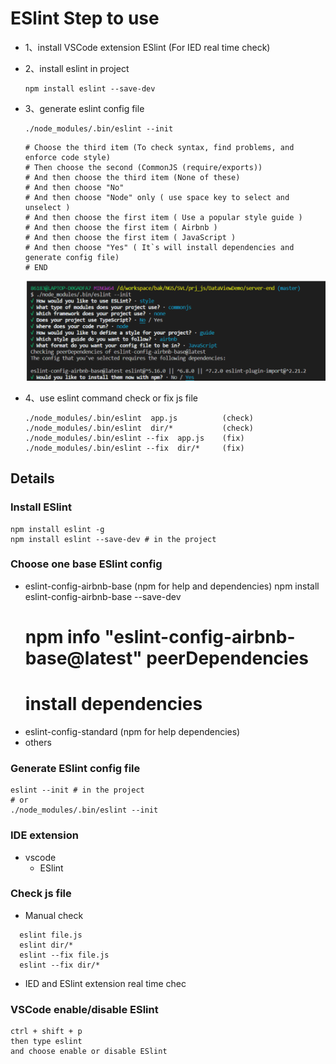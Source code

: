 # ESlint Step to use

 - 1、install VSCode extension ESlint (For IED real time check)
 - 2、install eslint in project
    ```
    npm install eslint --save-dev
    ```
  - 3、generate eslint config file
    ```
    ./node_modules/.bin/eslint --init 
    ```


    ```
    # Choose the third item (To check syntax, find problems, and enforce code style)
    # Then choose the second (CommonJS (require/exports))
    # And then choose the third item (None of these)
    # And then choose "No"
    # And then choose "Node" only ( use space key to select and unselect )
    # And then choose the first item ( Use a popular style guide )
    # And then choose the first item ( Airbnb )
    # And then choose the first item ( JavaScript )
    # And then choose "Yes" ( It`s will install dependencies and  generate config file)
    # END
    ```
    ![avatar](./images/eslint.png)

  - 4、use eslint command check or fix js file 
    ```
    ./node_modules/.bin/eslint  app.js          (check)
    ./node_modules/.bin/eslint  dir/*           (check)
    ./node_modules/.bin/eslint --fix  app.js    (fix)
    ./node_modules/.bin/eslint --fix  dir/*     (fix)

    ```

## Details
### Install ESlint 
  ```
  npm install eslint -g
  npm install eslint --save-dev # in the project
  ```  
### Choose one base ESlint config
  - eslint-config-airbnb-base (npm for help and dependencies)
     npm install eslint-config-airbnb-base --save-dev
     # npm info "eslint-config-airbnb-base@latest" peerDependencies
     # install dependencies
  - eslint-config-standard (npm for help dependencies)
  - others

### Generate ESlint config file
  ```
  eslint --init # in the project
  # or
  ./node_modules/.bin/eslint --init
  ```
### IDE extension
  - vscode
    - ESlint

### Check js file
  - Manual check
  ```
    eslint file.js
    eslint dir/*
    eslint --fix file.js
    eslint --fix dir/*
  ```
  - IED and ESlint extension real time chec

### VSCode enable/disable ESlint
  ```
  ctrl + shift + p
  then type eslint
  and choose enable or disable ESlint
  ```